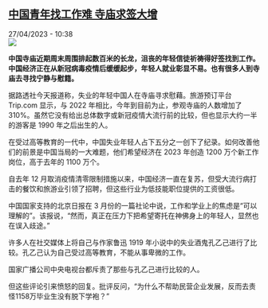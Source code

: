 <!--1682585102000-->
[中国青年找工作难 寺庙求签大增](https://www.rfi.fr/cn/%E4%B8%AD%E5%9B%BD/20230427-%E4%B8%AD%E5%9B%BD%E9%9D%92%E5%B9%B4%E6%89%BE%E5%B7%A5%E4%BD%9C%E9%9A%BE-%E5%AF%BA%E5%BA%99%E6%B1%82%E7%AD%BE%E5%A4%A7%E5%A2%9E)
------

<div>27/04/2023 - 10:38</div><img src="https://s.rfi.fr/media/display/de9817bc-e4d6-11ed-859c-005056bf30b7/w:1280/p:16x9/2023-04-27T024446Z_88679582_RC2DJ0A1R6YX_RTRMADP_3_CHINA-SOCIETY-YOUTH-UNEMPLOYMENT.JPG"><p><strong>中国寺庙近期周末周围排起数百米的长龙，沮丧的年轻信徒祈祷得好签找到工作。中国经济正在从新冠病毒疫情后缓缓起步，年轻人就业彰显不易。也有很多人到寺庙去寻找宁静与慰籍。                    </strong></p><div><p>据路透社今天报道称，失业的年轻中国人在寺庙寻求慰藉。旅游预订平台 Trip.com 显示，与 2022 年相比，今年到目前为止，参观寺庙的人数增加了 310%。虽然它没有给出总体数字或新冠疫情大流行前的比较，但也显示大约一半的游客是 1990 年之后出生的人。</p><p>在受过高等教育的一代中，中国失业年轻人占下五分之一创下了纪录。如何改善他们的前景是中国当局的一大难题，他们希望经济在 2023 年创造 1200 万个新工作岗位，高于去年的 1100 万个。</p><p>自去年 12 月取消疫情清零限制措施以来，中国经济一直在复苏，但受大流行病打击的餐饮和旅游业引领了招聘，但这些行业为低技能职位提供的工资很低。</p><p>中国国家支持的北京日报在 3 月份的一篇社论中说，工作和学业上的焦虑是“可以理解的”。该报说，“然而，真正在压力下把希望寄托在神佛身上的年轻人，显然也在误入歧途。”</p><p>许多人在社交媒体上将自己与作家鲁迅 1919 年小说中的失业酒鬼孔乙己进行了比较。孔乙己认为自己受过高等教育，不能从事卑微的工作。</p><p>国家广播公司中央电视台都斥责了那些与孔乙己进行比较的人。</p><p>但这些评论引来愤怒的回复。批评反问，“为什么不帮助民营企业发展，反而去责怪1158万毕业生没有脱下学袍？”</p><div data-selfpromo-newsletter></div><div data-selfpromo-app></div></div>
